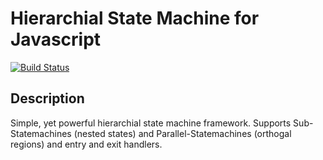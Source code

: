 # Hierarchial State Machine for Javascript

[![Build Status][BS img]][Build Status]

## Description

Simple, yet powerful hierarchial state machine framework. Supports Sub-Statemachines (nested states) and Parallel-Statemachines (orthogal regions) and entry and exit handlers.  

[Build Status]: https://travis-ci.org/Mask/hsm-js

[BS img]: https://travis-ci.org/Mask/hsm-js.png

